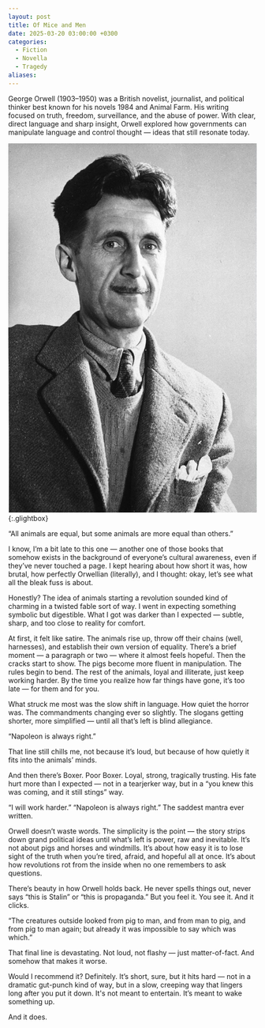 ```yaml
---
layout: post
title: Of Mice and Men
date: 2025-03-20 03:00:00 +0300
categories:
  - Fiction
  - Novella
  - Tragedy
aliases:
---
```


George Orwell (1903–1950) was a British novelist, journalist, and political thinker best known for his novels 1984 and Animal Farm. His writing focused on truth, freedom, surveillance, and the abuse of power. With clear, direct language and sharp insight, Orwell explored how governments can manipulate language and control thought — ideas that still resonate today.


[![George Orwell](/assets/image/george-orwell.jpg)](/assets/image/george-orwell.jpg){:.glightbox}

“All animals are equal, but some animals are more equal than others.”

I know, I’m a bit late to this one — another one of those books that somehow exists in the background of everyone’s cultural awareness, even if they’ve never touched a page. I kept hearing about how short it was, how brutal, how perfectly Orwellian (literally), and I thought: okay, let’s see what all the bleak fuss is about.

Honestly? The idea of animals starting a revolution sounded kind of charming in a twisted fable sort of way. I went in expecting something symbolic but digestible. What I got was darker than I expected — subtle, sharp, and too close to reality for comfort.

At first, it felt like satire. The animals rise up, throw off their chains (well, harnesses), and establish their own version of equality. There’s a brief moment — a paragraph or two — where it almost feels hopeful. Then the cracks start to show. The pigs become more fluent in manipulation. The rules begin to bend. The rest of the animals, loyal and illiterate, just keep working harder. By the time you realize how far things have gone, it’s too late — for them and for you.

What struck me most was the slow shift in language. How quiet the horror was. The commandments changing ever so slightly. The slogans getting shorter, more simplified — until all that’s left is blind allegiance.

“Napoleon is always right.”

That line still chills me, not because it’s loud, but because of how quietly it fits into the animals’ minds.

And then there’s Boxer. Poor Boxer. Loyal, strong, tragically trusting. His fate hurt more than I expected — not in a tearjerker way, but in a “you knew this was coming, and it still stings” way.

“I will work harder.”
“Napoleon is always right.”
The saddest mantra ever written.

Orwell doesn’t waste words. The simplicity is the point — the story strips down grand political ideas until what’s left is power, raw and inevitable. It’s not about pigs and horses and windmills. It’s about how easy it is to lose sight of the truth when you’re tired, afraid, and hopeful all at once. It’s about how revolutions rot from the inside when no one remembers to ask questions.

There’s beauty in how Orwell holds back. He never spells things out, never says “this is Stalin” or “this is propaganda.” But you feel it. You see it. And it clicks.

“The creatures outside looked from pig to man, and from man to pig, and from pig to man again;
but already it was impossible to say which was which.”

That final line is devastating. Not loud, not flashy — just matter-of-fact. And somehow that makes it worse.

Would I recommend it? Definitely. It’s short, sure, but it hits hard — not in a dramatic gut-punch kind of way, but in a slow, creeping way that lingers long after you put it down. It's not meant to entertain. It’s meant to wake something up.

And it does.
